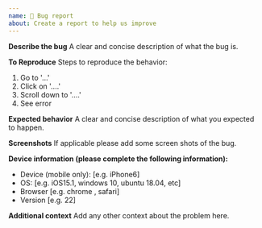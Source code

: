 ```yaml
---
name: 🐛 Bug report
about: Create a report to help us improve
---
```


**Describe the bug**
A clear and concise description of what the bug is.

**To Reproduce**
Steps to reproduce the behavior:

1. Go to '...'
2. Click on '....'
3. Scroll down to '....'
4. See error

**Expected behavior**
A clear and concise description of what you expected to happen.

**Screenshots**
If applicable please add some screen shots of the bug.

**Device information (please complete the following information):**

- Device (mobile only): [e.g. iPhone6]
- OS: [e.g. iOS15.1, windows 10, ubuntu 18.04, etc]
- Browser [e.g. chrome , safari]
- Version [e.g. 22]

**Additional context**
Add any other context about the problem here.
